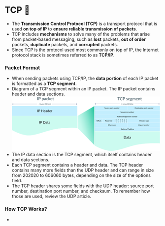 # TCP :handshake:

- The **Transmission Control Protocol (TCP)** is a transport protocol that is used **on top of IP** to **ensure reliable transmission of packets**.
- TCP includes **mechanisms** to solve many of the problems that arise from packet-based messaging, such as **lost** packets, **out of order** packets, **duplicate** packets, and **corrupted** packets.
- Since TCP is the protocol used most commonly on top of IP, the Internet protocol stack is sometimes referred to as **TCP/IP**.

### Packet Format

- When sending packets using TCP/IP, the **data portion** of each IP packet is formatted as a **TCP segment**.
- Diagram of a TCP segment within an IP packet. The IP packet contains header and data sections.
![packer_format](https://github.com/alwaysiamkk/Internship/blob/main/Overview%20Sessions/9%20-%20Various%20Concepts/tcp1%20-%20packet%20format.svg)
- The IP data section is the TCP segment, which itself contains header and data sections.
- Each TCP segment contains a header and data. The TCP header contains many more fields than the UDP header and can range in size from 202020 to 606060 bytes, depending on the size of the options field.
- The TCP header shares some fields with the UDP header: source port number, destination port number, and checksum. To remember how those are used, review the UDP article.

### How TCP Works?

-
